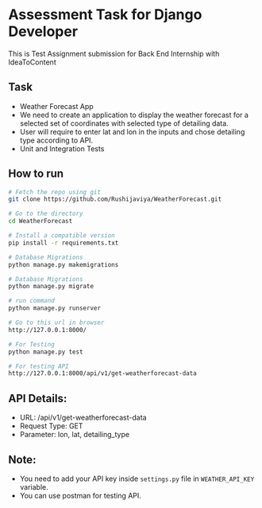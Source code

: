 Assessment Task for Django Developer
========

This is Test Assignment submission for Back End Internship with IdeaToContent

Task
--------

- Weather Forecast App
- We need to create an application to display the weather forecast for a selected set of coordinates with selected type of detailing data. 
- User will require to enter lat and lon in the inputs and chose detailing type according to API.
- Unit and Integration Tests

## How to run
```bash
# Fetch the repo using git
git clone https://github.com/Rushijaviya/WeatherForecast.git

# Go to the directory
cd WeatherForecast

# Install a compatible version
pip install -r requirements.txt

# Database Migrations
python manage.py makemigrations

# Database Migrations
python manage.py migrate

# run command
python manage.py runserver

# Go to this url in browser
http://127.0.0.1:8000/

# For Testing
python manage.py test

# For testing API
http://127.0.0.1:8000/api/v1/get-weatherforecast-data
```

## API Details:
- URL: /api/v1/get-weatherforecast-data
- Request Type: GET
- Parameter: lon, lat, detailing_type

Note:
--------
- You need to add your API key inside ```settings.py``` file in ```WEATHER_API_KEY``` variable.
- You can use postman for testing API. 